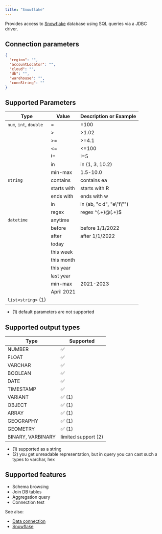 ```yaml
---
title: "Snowflake"
---
```


Provides access to [Snowflake](https://www.snowflake.com/en/) database using SQL
queries via a JDBC driver.

## Connection parameters

```json
{
  "region": "",
  "accountLocator": "",
  "cloud": "",
  "db": "",
  "warehouse": "",
  "connString": ""
}
```

## Supported Parameters

| Type                   | Value       | Description or Example     |
|------------------------|-------------|----------------------------|
| `num`, `int`, `double` | =           | =100                       |
|                        | >           | >1.02                      |
|                        | >=          | >=4.1                      |
|                        | \<=          | \<=100                      |
|                        | !=          | !=5                        |
|                        | in          | in (1, 3, 10.2)            |
|                        | min-max     | 1.5-10.0                   |
| `string`               | contains    | contains ea                |
|                        | starts with | starts with R              |
|                        | ends with   | ends with w                |
|                        | in          | in (ab, "c d", "e\\"f\\"") |
|                        | regex       | regex ^(.+)@(.+)$          |
| `datetime`             | anytime     |                            |
|                        | before      | before 1/1/2022            |
|                        | after       | after 1/1/2022             |
|                        | today       |                            |
|                        | this week   |                            |
|                        | this month  |                            |
|                        | this year   |                            |
|                        | last year   |                            |
|                        | min-max     | 2021-2023                  |
|                        | April 2021  |                            |
| `list<string>` (1)     |             |                            |

* (1) default parameters are not supported

## Supported output types

| Type                | Supported              |
|---------------------|------------------------|
| NUMBER              | :white_check_mark:     |
| FLOAT               | :white_check_mark:     |
| VARCHAR             | :white_check_mark:     |
| BOOLEAN             | :white_check_mark:     |
| DATE                | :white_check_mark:     |
| TIMESTAMP           | :white_check_mark:     |
| VARIANT             | :white_check_mark: (1) |
| OBJECT              | :white_check_mark: (1) |
| ARRAY               | :white_check_mark: (1) |
| GEOGRAPHY           | :white_check_mark: (1) |
| GEOMETRY            | :white_check_mark: (1) |
| BINARY, VARBINARY   | limited support    (2) |

* (1) supported as a string
* (2) you get unreadable representation, but in query you can cast such a types to varchar, hex

## Supported features

* Schema browsing
* Join DB tables
* Aggregation query
* Connection test

See also:

* [Data connection](../../access.md#data-connection)
* [Snowflake](https://www.snowflake.com/en/)
